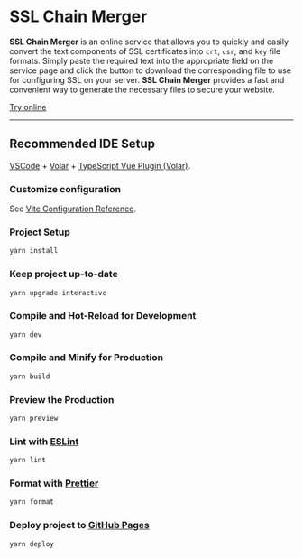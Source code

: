 # SSL Chain Merger

**SSL Chain Merger** is an online service that allows you to quickly and easily convert the text components of SSL certificates into `crt`, `csr`, and `key` file formats. Simply paste the required text into the appropriate field on the service page and click the button to download the corresponding file to use for configuring SSL on your server. **SSL Chain Merger** provides a fast and convenient way to generate the necessary files to secure your website.

[Try online](https://phoenixweiss.github.io/SSL-Chain-Merger/)

---

## Recommended IDE Setup

[VSCode](https://code.visualstudio.com/) + [Volar](https://marketplace.visualstudio.com/items?itemName=Vue.volar) + [TypeScript Vue Plugin (Volar)](https://marketplace.visualstudio.com/items?itemName=Vue.vscode-typescript-vue-plugin).

### Customize configuration

See [Vite Configuration Reference](https://vitejs.dev/config/).

### Project Setup

```sh
yarn install
```

### Keep project up-to-date

```sh
yarn upgrade-interactive
```

### Compile and Hot-Reload for Development

```sh
yarn dev
```

### Compile and Minify for Production

```sh
yarn build
```

### Preview the Production

```sh
yarn preview
```

### Lint with [ESLint](https://eslint.org/)

```sh
yarn lint
```

### Format with [Prettier](https://prettier.io/)

```sh
yarn format
```

### Deploy project to [GitHub Pages](https://pages.github.com/)

```sh
yarn deploy
```

